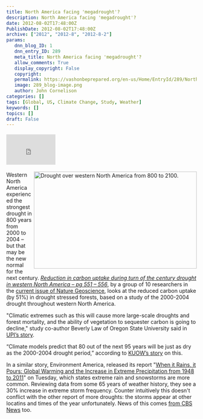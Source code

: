```yaml
---
title: North America facing 'megadrought'?
description: North America facing 'megadrought'?
date: 2012-08-02T17:48:00Z
PublishDate: 2012-08-02T17:48:00Z
archive: ["2012", "2012-8", "2012-8-2"]
params:
   dnn_blog_ID: 1
   dnn_entry_ID: 289
   meta_title: North America facing 'megadrought'?
   allow_comments: True
   display_copyright: False
   copyright: 
   permalink: https://vashonbeprepared.org/en-us/Home/EntryId/289/North-America-facing-megadrought
   image: 289_blog-image.png
   author: John Cornelison
categories: []
tags: [Global, US, Climate Change, Study, Weather]
keywords: []
topics: []
draft: False
---
```


<div class="wlWriterHeaderFooter" style="padding-bottom: 4px; margin: 0px; padding-left: 0px; padding-right: 0px; float: none; padding-top: 4px;"><iframe src="http://www.facebook.com/widgets/like.php?href=http://vashonbeprepared.org/News/Blogs/VashonPreparedness/tabid/164/EntryId/289/North-America-facing-megadrought.aspx" frameborder="0" scrolling="no" style="width: 130px; height: 80px;border: medium none;"></iframe></div>
<p><img width="431" height="256" title="Figure 4: Drought over western North America from 800 to 2100. Reconstructed summer PDSI from 800 to 2006, five-year mean. Black rectangles show Stine no. 1 and Stine no. 2 megadroughts. Red circles denote five-year drought events as severe as the turn of the century event. Red line denotes the mean PDSI " align="right" style="margin: 0px 0px 5px 5px; display: inline; float: right;" alt="Drought over western North America from 800 to 2100." src="http://www.nature.com/ngeo/journal/v5/n8/carousel/ngeo1529-f4.jpg" />Western North America experienced the strongest drought in 800 years from 2000 to 2004 &ndash; but that may be the new normal for the next century. <em><a href="http://www.nature.com/ngeo/journal/v5/n8/pdf/ngeo1529.pdf" target="_blank">Reduction in carbon uptake during turn of the century drought in western North America &ndash; pg 551 &ndash; 556</a></em>, by a group of 10 researchers in the <a href="http://www.nature.com/ngeo/journal/v5/n8/index.html" target="_blank">current issue of Nature Geoscience</a>, looks at the reduced carbon uptake (by 51%) in drought stressed forests, based on a study of the 2000-2004 drought throughout western North America.</p>
<p>"Climatic extremes such as this will cause more large-scale droughts and forest mortality, and the ability of vegetation to sequester carbon is going to decline," study co-author Beverly Law of Oregon State University said in <a href="http://www.upi.com/Science_News/2012/07/30/North-America-may-face-megadrought/UPI-92241343679918/" target="_blank">UPI&rsquo;s story</a>.</p>
<p>&ldquo;Climate models predict that 80 out of the next 95 years will be just as dry as the 2000-2004 drought period,&rdquo; according to <a href="http://www.nwpr.org/post/study-megadrought-new-normal-west" target="_blank">KUOW&rsquo;s story</a> on this.</p>
<p>In a similar story, Environment America,&nbsp;released its report&nbsp;"<a href="http://www.environmentamerica.org/reports/ame/when-it-rains-it-pours">When it Rains, it Pours: Global Warming and the Increase in Extreme Precipitation from 1948 to 2011</a>" on Tuesday, which states extreme rain and snowstorms are more common. Reviewing data from some 65 years of weather history, they&nbsp;see a 30% increase in extreme storm frequency. Counter intuitively this doesn't conflict with the other report of more droughts: the storms appear at other locatins and times of the year unfortunately. News of this comes&nbsp;<a href="http://www.cbsnews.com/8301-205_162-57483494/extreme-storms-30-percent-more-common-now-than-in-1948/" target="_blank">from CBS News</a> too.</p>
